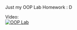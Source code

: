 Just my OOP Lab Homework : D

Video:  <br>
[![OOP Lab](https://img.youtube.com/vi/PWMK-0W7A3E/0.jpg)](https://www.youtube.com/watch?v=PWMK-0W7A3E)
